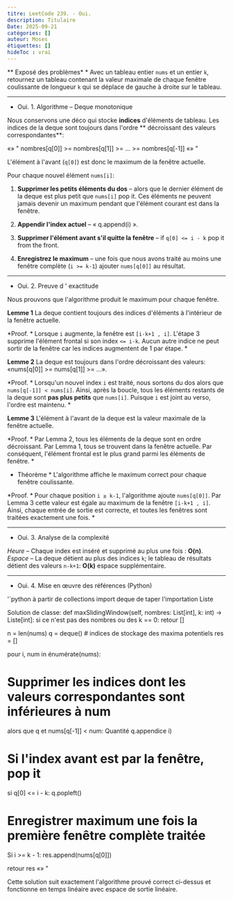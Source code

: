 ```yaml
---
titre: LeetCode 239. - Oui.
description: Titulaire
Date: 2025-09-21
catégories: []
auteur: Moses
étiquettes: []
hideToc : vrai
---
```

** Exposé des problèmes* *
Avec un tableau entier `nums` et un entier `k`, retournez un tableau contenant la valeur maximale de chaque fenêtre coulissante de longueur `k` qui se déplace de gauche à droite sur le tableau.

---

- Oui. 1. Algorithme – Deque monotonique

Nous conservons une déco qui stocke **indices** d'éléments de tableau.
Les indices de la deque sont toujours dans l'ordre ** décroissant des valeurs correspondantes**:

«» "
nombres[q[0]] >= nombres[q[1]] >= ... >= nombres[q[-1]]
«» "

L'élément à l'avant (`q[0]`) est donc le maximum de la fenêtre actuelle.

Pour chaque nouvel élément `nums[i]`:

1. **Supprimer les petits éléments du dos** –
alors que le dernier élément de la deque est plus petit que `nums[i]` pop it.
Ces éléments ne peuvent jamais devenir un maximum pendant que l'élément courant est dans la fenêtre.

2. **Appendir l'index actuel** – « q.append(i) ».

3. **Supprimer l'élément avant s'il quitte la fenêtre** –
if `q[0] <= i - k` pop it from the front.

4. **Enregistrez le maximum** – une fois que nous avons traité au moins une fenêtre complète
(`i >= k-1`) ajouter `nums[q[0]]` au résultat.

---

- Oui. 2. Preuve d ' exactitude

Nous prouvons que l'algorithme produit le maximum pour chaque fenêtre.

**Lemme 1**
La deque contient toujours des indices d'éléments à l'intérieur de la fenêtre actuelle.

*Proof. *
Lorsque `i` augmente, la fenêtre est `[i-k+1 , i]`.
L'étape 3 supprime l'élément frontal si son index `<= i-k`.
Aucun autre indice ne peut sortir de la fenêtre car les indices augmentent de 1 par étape. *

**Lemme 2**
La deque est toujours dans l'ordre décroissant des valeurs:
«nums[q[0]] >= nums[q[1]] >= ...».

*Proof. *
Lorsqu'un nouvel index `i` est traité, nous sortons du dos alors que `nums[q[-1]] < nums[i]`.
Ainsi, après la boucle, tous les éléments restants de la deque sont **pas plus petits** que `nums[i]`.
Puisque `i` est joint au verso, l'ordre est maintenu. *

**Lemme 3**
L'élément à l'avant de la deque est la valeur maximale de la fenêtre actuelle.

*Proof. *
Par Lemma 2, tous les éléments de la deque sont en ordre décroissant.
Par Lemma 1, tous se trouvent dans la fenêtre actuelle.
Par conséquent, l'élément frontal est le plus grand parmi les éléments de fenêtre. *

* Théorème *
L'algorithme affiche le maximum correct pour chaque fenêtre coulissante.

*Proof. *
Pour chaque position `i ≥ k-1`, l'algorithme ajoute `nums[q[0]]`.
Par Lemma 3 cette valeur est égale au maximum de la fenêtre `[i-k+1 , i]`.
Ainsi, chaque entrée de sortie est correcte, et toutes les fenêtres sont traitées exactement une fois. *

---

- Oui. 3. Analyse de la complexité

*Heure* – Chaque index est inséré et supprimé au plus une fois : **O(n)**.
*Espace* – La deque détient au plus des indices `k`; le tableau de résultats détient des valeurs `n-k+1`: **O(k)** espace supplémentaire.

---

- Oui. 4. Mise en œuvre des références (Python)

'`python
à partir de collections import deque
de taper l'importation Liste

Solution de classe:
def maxSlidingWindow(self, nombres: List[int], k: int) -> Liste[int]:
si ce n'est pas des nombres ou des k == 0:
retour []

n = len(nums)
q = deque() # indices de stockage des maxima potentiels
res = []

pour i, num in énumérate(nums):
# Supprimer les indices dont les valeurs correspondantes sont inférieures à num
alors que q et nums[q[-1]] < num:
Quantité
q.appendice i)

# Si l'index avant est par la fenêtre, pop it
si q[0] <= i - k:
q.popleft()

# Enregistrer maximum une fois la première fenêtre complète traitée
Si i >= k - 1:
res.append(nums[q[0]])

retour res
«» "

Cette solution suit exactement l'algorithme prouvé correct ci-dessus et fonctionne en temps linéaire avec espace de sortie linéaire.